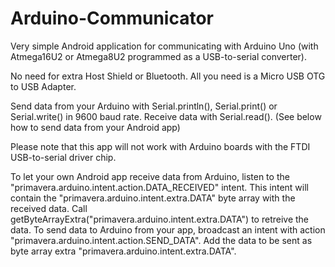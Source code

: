 Arduino-Communicator
====================

Very simple Android application for communicating with Arduino Uno (with Atmega16U2 or Atmega8U2 programmed as a USB-to-serial converter).

No need for extra Host Shield or Bluetooth. All you need is a Micro USB OTG to USB Adapter.

Send data from your Arduino with Serial.println(), Serial.print() or Serial.write() in 9600 baud rate. Receive data with Serial.read(). (See below how to send data from your Android app)

Please note that this app will not work with Arduino boards with the FTDI USB-to-serial driver chip.

To let your own Android app receive data from Arduino, listen to the "primavera.arduino.intent.action.DATA_RECEIVED" intent. This intent will contain the "primavera.arduino.intent.extra.DATA" byte array with the received data. Call getByteArrayExtra("primavera.arduino.intent.extra.DATA") to retreive the data.
To send data to Arduino from your app, broadcast an intent with action "primavera.arduino.intent.action.SEND_DATA". Add the data to be sent as byte array extra "primavera.arduino.intent.extra.DATA".
